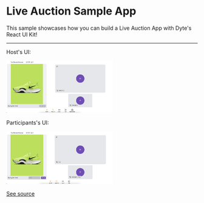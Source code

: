# Live Auction Sample App

This sample showcases how you can build a Live Auction App with Dyte's React UI Kit!

---
Host's UI:

<img src="./assets/screenshot-host.png" width="280" alt="A screenshot of the live auction sample for the host" />

Participants's UI:

<img src="./assets/screenshot-participant.png" width="280" alt="A screenshot of the live auction sample for the user" />

[See source](./src/App.tsx)
